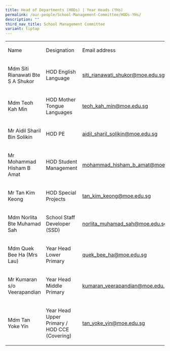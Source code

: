 ```yaml
---
title: Head of Departments (HODs) | Year Heads (YHs)
permalink: /our-people/School-Management-Committee/HODs-YHs/
description: ""
third_nav_title: School Management Committee
variant: tiptap
---
```

<table style="minWidth: 75px">
<colgroup>
<col>
<col>
<col>
</colgroup>
<tbody>
<tr>
<td rowspan="1" colspan="1">
<p>Name</p>
</td>
<td rowspan="1" colspan="1">
<p>Designation</p>
</td>
<td rowspan="1" colspan="1">
<p>Email address</p>
</td>
</tr>
<tr>
<td rowspan="1" colspan="1">
<p>Mdm Siti Rianawati Bte S A Shukor
<br>
</p>
</td>
<td rowspan="1" colspan="1">
<p>HOD English Language</p>
</td>
<td rowspan="1" colspan="1">
<p><a href="mailto:siti_rianawati_shukor@moe.edu.sg" rel="noopener noreferrer nofollow" target="_blank">siti_rianawati_shukor@moe.edu.sg</a>
<br>
</p>
</td>
</tr>
<tr>
<td rowspan="1" colspan="1">
<p>Mdm Teoh Kah Min
<br>
</p>
</td>
<td rowspan="1" colspan="1">
<p>HOD Mother Tongue Languages</p>
</td>
<td rowspan="1" colspan="1">
<p><a href="mailto:teoh_kah_min@moe.edu.sg" rel="noopener noreferrer nofollow" target="_blank">teoh_kah_min@moe.edu.sg</a>
<br>
</p>
</td>
</tr>
<tr>
<td rowspan="1" colspan="1">
<p>Mr Aidil Sharil Bin Solikin</p>
</td>
<td rowspan="1" colspan="1">
<p>HOD PE</p>
</td>
<td rowspan="1" colspan="1">
<p><a href="mailto:aidil_sharil_solikin@moe.edu.sg" rel="noopener noreferrer nofollow" target="_blank">aidil_sharil_solikin@moe.edu.sg</a>
</p>
</td>
</tr>
<tr>
<td rowspan="1" colspan="1">
<p>Mr Mohammad Hisham B Amat</p>
</td>
<td rowspan="1" colspan="1">
<p>HOD Student Management</p>
</td>
<td rowspan="1" colspan="1">
<p><a href="mailto:mohammad_hisham_b_amat@moe.edu.sg" rel="noopener noreferrer nofollow" target="_blank">mohammad_hisham_b_amat@moe.edu.sg</a>
</p>
</td>
</tr>
<tr>
<td rowspan="1" colspan="1">
<p>Mr Tan Kim Keong</p>
</td>
<td rowspan="1" colspan="1">
<p>HOD Special Projects</p>
</td>
<td rowspan="1" colspan="1">
<p><a href="mailto:tan_kim_keong@moe.edu.sg" rel="noopener noreferrer nofollow" target="_blank">tan_kim_keong@moe.edu.sg</a>
</p>
</td>
</tr>
<tr>
<td rowspan="1" colspan="1">
<p>Mdm Norlita Bte Muhamad Sah
<br>
</p>
</td>
<td rowspan="1" colspan="1">
<p>School Staff Developer (SSD)
<br>
</p>
</td>
<td rowspan="1" colspan="1">
<p><a href="mailto:norlita_muhamad_sah@moe.edu.sg" rel="noopener noreferrer nofollow" target="_blank">norlita_muhamad_sah@moe.edu.sg</a>
</p>
</td>
</tr>
<tr>
<td rowspan="1" colspan="1">
<p>Mdm Quek Bee Ha (Mrs Lau)</p>
</td>
<td rowspan="1" colspan="1">
<p>Year Head Lower Primary</p>
</td>
<td rowspan="1" colspan="1">
<p><a href="mailto:quek_bee_ha@moe.edu.sg" rel="noopener noreferrer nofollow" target="_blank">quek_bee_ha@moe.edu.sg</a>
</p>
</td>
</tr>
<tr>
<td rowspan="1" colspan="1">
<p>Mr Kumaran s/o Veerapandian</p>
</td>
<td rowspan="1" colspan="1">
<p>Year Head Middle Primary</p>
</td>
<td rowspan="1" colspan="1">
<p><a href="mailto:kumaran_veerapandian@moe.edu.sg" rel="noopener noreferrer nofollow" target="_blank">kumaran_veerapandian@moe.edu.sg</a>
</p>
</td>
</tr>
<tr>
<td rowspan="1" colspan="1">
<p>Mdm Tan Yoke Yin</p>
</td>
<td rowspan="1" colspan="1">
<p>Year Head Upper Primary / HOD CCE (Covering)</p>
</td>
<td rowspan="1" colspan="1">
<p><a href="mailto:tan_yoke_yin@moe.edu.sg" rel="noopener noreferrer nofollow" target="_blank">tan_yoke_yin@moe.edu.sg</a>
</p>
</td>
</tr>
</tbody>
</table>
<p></p>
